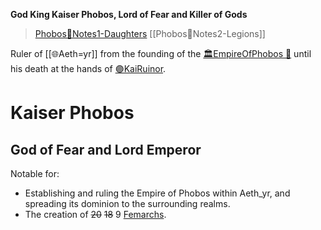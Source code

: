 **God King Kaiser Phobos, Lord of Fear and Killer of Gods**

> [Phobos🔶Notes1-Daughters](Phobos🔶Notes1-Daughters.md)
> [[Phobos🔶Notes2-Legions]]

Ruler of [[🌐Aeth=yr]] from the founding of the [🏛EmpireOfPhobos 🔶](🏛EmpireOfPhobos%20🔶.md) until his death at the hands of [🟣KaiRuinor](🟣KaiRuinor.md).

# Kaiser Phobos

## God of Fear and Lord Emperor

Notable for:
- Establishing and ruling the Empire of Phobos within Aeth_yr, and spreading its dominion to the surrounding realms.
- The creation of ~~20~~  ~~18~~ 9 [Femarchs](Phobos🔶Phobodae.md).
